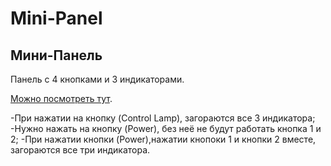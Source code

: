 # Mini-Panel
## Мини-Панель

Панель с 4 кнопками и 3 индикаторами.

[Можно посмотреть тут](https://ramimink73.github.io/Mini-Panel/).

-При нажатии на кнопку (Control Lamp), загораются все 3 индикатора;
-Нужно нажать на кнопку (Power), без неё не будут работать кнопка 1 и 2;
-При нажатии кнопки (Power),нажатии кнопоки 1 и кнопки 2 вместе, загораются все три индикатора.

